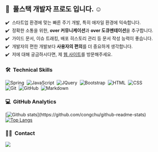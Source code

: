 ## 👋 &nbsp;풀스택 개발자 프로도 입니다. ☺️

✔️ &nbsp;스타트업 환경에 맞는 빠른 주기 개발, 특히 애자일 환경에 익숙합니다.\
✔️ &nbsp;정확한 소통을 위한, **over 커뮤니케이션**과 **over 도큐멘테이션**을 추구합니다.\
✔️ &nbsp;가이드 문서, 이슈 트래킹, 배포 히스토리 관리 등 문서 작성 능력이 좋습니다.\
✔️ &nbsp;개발자의 편한 개발보다 **사용자의 편의**를 더 중요하게 생각합니다.\
✔️ &nbsp;저에 대해 궁금하시다면, 제 <a href="https://congchu.github.io/portfolio-1">웹 사이트</a>를 방문해주세요.


### 🛠 &nbsp;Technical Skills
![Spring](https://img.shields.io/badge/-Spring-05122A?style=flat&logo=Spring)&nbsp;
![JavaScript](https://img.shields.io/badge/-JavaScript-05122A?style=flat&logo=javascript)&nbsp;
![JQuery](https://img.shields.io/badge/-JQuery-05122A?style=flat&logo=JQuery)&nbsp;
![Bootstrap](https://img.shields.io/badge/-Bootstrap-05122A?style=flat&logo=bootstrap&logoColor=563D7C)&nbsp;
![HTML](https://img.shields.io/badge/-HTML-05122A?style=flat&logo=HTML5)&nbsp;
![CSS](https://img.shields.io/badge/-CSS-05122A?style=flat&logo=CSS3&logoColor=1572B6)&nbsp;\
![Git](https://img.shields.io/badge/-Git-05122A?style=flat&logo=git)&nbsp;
![GitHub](https://img.shields.io/badge/-GitHub-05122A?style=flat&logo=github)&nbsp;
![Markdown](https://img.shields.io/badge/-Markdown-05122A?style=flat&logo=markdown)&nbsp;
<br/>

### 💻 &nbsp;GitHub Analytics

[![Github stats](https://github-readme-stats.vercel.app/api?username=congchu&show_icons=true&theme=algolia&include_all_commits=true&count_private=true")](https://github.com/congchu/github-readme-stats)
[![Top Langs](https://github-readme-stats.vercel.app/api/top-langs/?username=congchu&layout=compact&theme=algolia)](https://github.com/congchu/github-readme-stats)


### 🤝🏻 &nbsp;Contact
<a href="mailto:wjdals300@gmail.com"><img src="https://img.shields.io/badge/-wjdals300@gmail.com-D14836?style=flat&logo=Gmail&logoColor=white"/></a>
